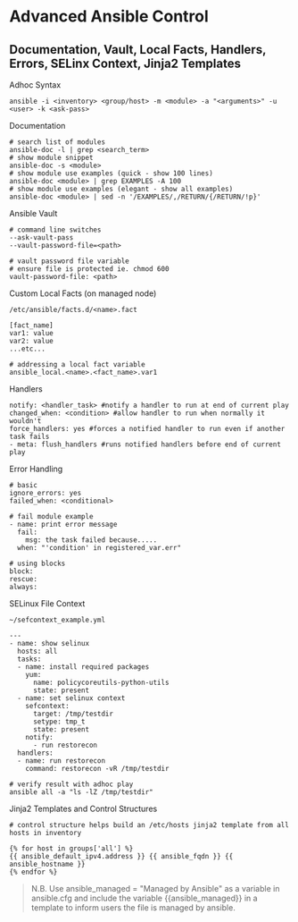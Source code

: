 # Advanced Ansible Control
## Documentation, Vault, Local Facts, Handlers, Errors, SELinx Context, Jinja2 Templates

Adhoc Syntax
```shell
ansible -i <inventory> <group/host> -m <module> -a "<arguments>" -u <user> -k <ask-pass>
```
Documentation
```shell
# search list of modules
ansible-doc -l | grep <search_term>
# show module snippet
ansible-doc -s <module>
# show module use examples (quick - show 100 lines)
ansible-doc <module> | grep EXAMPLES -A 100
# show module use examples (elegant - show all examples)
ansible-doc <module> | sed -n '/EXAMPLES/,/RETURN/{/RETURN/!p}'
```
Ansible Vault
```shell
# command line switches
--ask-vault-pass 
--vault-password-file=<path>

# vault password file variable
# ensure file is protected ie. chmod 600
vault-password-file: <path>
```
Custom Local Facts (on managed node)
```shell
/etc/ansible/facts.d/<name>.fact

[fact_name]
var1: value
var2: value
...etc...
```
```shell
# addressing a local fact variable
ansible_local.<name>.<fact_name>.var1
```
Handlers
```shell
notify: <handler_task> #notify a handler to run at end of current play
changed_when: <condition> #allow handler to run when normally it wouldn't
force_handlers: yes #forces a notified handler to run even if another task fails
- meta: flush_handlers #runs notified handlers before end of current play
```
Error Handling
```shell
# basic
ignore_errors: yes
failed_when: <conditional>
```
```shell
# fail module example
- name: print error message
  fail:
    msg: the task failed because.....
  when: "'condition' in registered_var.err"
```
```shell
# using blocks
block:
rescue:
always:
```
SELinux File Context
```shell
~/sefcontext_example.yml

---
- name: show selinux
  hosts: all
  tasks:
  - name: install required packages
    yum:
      name: policycoreutils-python-utils
      state: present
  - name: set selinux context
    sefcontext:
      target: /tmp/testdir
      setype: tmp_t
      state: present
    notify:
      - run restorecon
  handlers:
  - name: run restorecon
    command: restorecon -vR /tmp/testdir
```
```shell
# verify result with adhoc play
ansible all -a "ls -lZ /tmp/testdir"
```
Jinja2 Templates and Control Structures
```shell
# control structure helps build an /etc/hosts jinja2 template from all hosts in inventory

{% for host in groups['all'] %}
{{ ansible_default_ipv4.address }} {{ ansible_fqdn }} {{ ansible_hostname }}
{% endfor %}
```
> N.B. Use ansible_managed = "Managed by Ansible" as a variable in ansible.cfg and include the variable {{ansible_managed}} in a template to inform users the file is managed by ansible.

